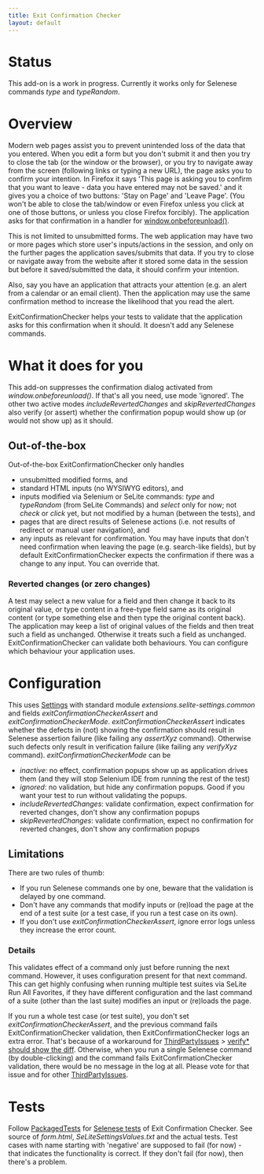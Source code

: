```yaml
---
title: Exit Confirmation Checker
layout: default
---
```


# Status #
This add-on is a work in progress. Currently it works only for Selenese commands _type_ and _typeRandom_.

# Overview #
Modern web pages assist you to prevent unintended loss of the data that you entered. When you edit a form but you don't submit it and then you try to close the tab (or the window or the browser), or you try to navigate away from the screen (following links or typing a new URL), the page asks you to confirm your intention. In Firefox it says 'This page is asking you to confirm that you want to leave - data you have entered may not be saved.' and it gives you a choice of two buttons: 'Stay on Page' and 'Leave Page'. (You won't be able to close the tab/window or even Firefox unless you click at one of those buttons, or unless you close Firefox forcibly). The application asks for that confirmation in a handler for [window.onbeforeunload()](https://developer.mozilla.org/en-US/docs/WindowEventHandlers.onbeforeunload).

This is not limited to unsubmitted forms. The web application may have two or more pages which store user's inputs/actions in the session, and only on the further pages the application saves/submits that data. If you try to close or navigate away from the website after it stored some data in the session but before it saved/submitted the data, it should confirm your intention.

Also, say you have an application that attracts your attention (e.g. an alert from a calendar or an email client). Then the application may use the same confirmation method to increase the likelihood that you read the alert.

ExitConfirmationChecker helps your tests to validate that the application asks for this confirmation when it should. It doesn't add any Selenese commands.

# What it does for you #
This add-on suppresses the confirmation dialog activated from _window.onbeforeunload()_. If that's all you need, use mode 'ignored'. The other two active modes _includeRevertedChanges_ and _skipRevertedChanges_ also verify (or assert) whether the confirmation popup would show up (or would not show up) as it should.

## Out-of-the-box ##
Out-of-the-box ExitConfirmationChecker only handles
  * unsubmitted modified forms, and
  * standard HTML inputs (no WYSIWYG editors), and
  * inputs modified via Selenium or SeLite commands: _type_ and _typeRandom_ (from SeLite Commands) and _select_ only for now; not _check_ or _click_ yet, but not modified by a human (between the tests), and
  * pages that are direct results of Selenese actions (i.e. not results of redirect or manual user navigation), and
  * any inputs as relevant for confirmation. You may have inputs that don't need confirmation when leaving the page (e.g. search-like fields), but by default ExitConfirmationChecker expects the confirmation if there was a change to any input. You can override that.<!-- TODO: how to override? Provide functions and/or filters.-->

### Reverted changes (or zero changes) ###
A test may select a new value for a field and then change it back to its original value, or type content in a free-type field same as its original content (or type something else and then type the original content back). The application may keep a list of original values of the fields and then treat such a field as unchanged. Otherwise it treats such a field as unchanged. ExitConfirmationChecker can validate both behaviours. You can configure which behaviour your application uses.

# Configuration #
This uses [Settings](SettingsOverview) with standard module _extensions.selite-settings.common_ and fields _exitConfirmationCheckerAssert_ and _exitConfirmationCheckerMode_. _exitConfirmationCheckerAssert_ indicates whether the defects in (not) showing the confirmation should result in Selenese assertion failure (like failing any _assertXyz_ command). Otherwise such defects only result in verification failure (like failing any _verifyXyz_ command). _exitConfirmationCheckerMode_ can be
  * _inactive_: no effect, confirmation popups show up as application drives them (and they will stop Selenium IDE from running the rest of the test)
  * _ignored_: no validation, but hide any confirmation popups. Good if you want your test to run without validating the popups.
  * _includeRevertedChanges_: validate confirmation, expect confirmation for reverted changes, don't show any confirmation popups
  * _skipRevertedChanges_: validate confirmation, expect no confirmation for reverted changes, don't show any confirmation popups

## Limitations ##
There are two rules of thumb:
  * If you run Selenese commands one by one, beware that the validation is delayed by one command.
  * Don't have any commands that modify inputs or (re)load the page at the end of a test suite (or a test case, if you run a test case on its own).
  * If you don't use _exitConfirmationCheckerAssert_, ignore error logs unless they increase the error count.

### Details ###
This validates effect of a command only just before running the next command. However, it uses configuration present for that next command. This can get highly confusing when running multiple test suites via SeLite Run All Favorites, if they have different configuration and the last command of a suite (other than the last suite) modifies an input or (re)loads the page.

If you run  a whole test case (or test suite), you don't set _exitConfirmationCheckerAssert_, and the previous command fails ExitConfirmationChecker validation, then ExitConfirmationChecker logs an extra error. That's because of a workaround for [ThirdPartyIssues](ThirdPartyIssues) > [verify\* should show the diff](https://code.google.com/p/selenium/issues/detail?id=1092). Otherwise, when you run a single Selenese command (by double-clicking) and the command fails ExitConfirmationChecker validation, there would be no message in the log at all. Please vote for that issue and for other [ThirdPartyIssues](ThirdPartyIssues).

<!--If your page is a result of a redirect, then you need to call _getEval_ | _SeLiteExitConfirmationChecker.overrideOnBeforeUnload()_ before the commmand that causes the redirect. TODO implement: Have an optional parameter to indicate number of Selenese commands before the redirect; this is useful if there are structural commands in between, e.g. if/else, for/while...'>-->

# Tests #
Follow [PackagedTests](PackagedTests) for [Selenese tests](https://code.google.com/p/selite/source/browse#git%2Fexit-confirmation-checker%2Fselenese-tests) of Exit Confirmation Checker. See source of _form.html_, _SeLiteSettingsValues.txt_ and the actual tests. Test cases with name starting with 'negative' are supposed to fail (for now) - that indicates the functionality is correct. If they don't fail (for now), then there's a problem.